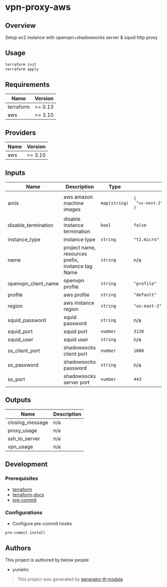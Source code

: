 # vpn-proxy-aws

## Overview

Setup ec2 instance with openvpn+shadowsocks server & squid http proxy

## Usage

```sh
terraform init
terraform apply
```

<!-- BEGINNING OF PRE-COMMIT-TERRAFORM DOCS HOOK -->

## Requirements

| Name      | Version |
| --------- | ------- |
| terraform | >= 0.13 |
| aws       | >= 3.10 |

## Providers

| Name | Version |
| ---- | ------- |
| aws  | >= 3.10 |

## Inputs

| Name                | Description                                       | Type          | Default                                                    | Required |
| ------------------- | ------------------------------------------------- | ------------- | ---------------------------------------------------------- | :------: |
| amis                | aws amazon machine images                         | `map(string)` | <pre>{<br> "us-east-2": "ami-01237fce26136c8cc"<br>}</pre> |    no    |
| disable_termination | disable instance termination                      | `bool`        | `false`                                                    |    no    |
| instance_type       | instance type                                     | `string`      | `"t2.micro"`                                               |    no    |
| name                | project name, resources prefix, instance tag Name | `string`      | n/a                                                        |   yes    |
| openvpn_client_name | openvpn profile                                   | `string`      | `"profile"`                                                |    no    |
| profile             | aws profile                                       | `string`      | `"default"`                                                |    no    |
| region              | aws instance region                               | `string`      | `"us-east-2"`                                              |    no    |
| squid_password      | squid password                                    | `string`      | n/a                                                        |   yes    |
| squid_port          | squid port                                        | `number`      | `3128`                                                     |    no    |
| squid_user          | squid user                                        | `string`      | n/a                                                        |   yes    |
| ss_client_port      | shadowsocks client port                           | `number`      | `1080`                                                     |    no    |
| ss_password         | shadowsocks password                              | `string`      | n/a                                                        |   yes    |
| ss_port             | shadowsocks server port                           | `number`      | `443`                                                      |    no    |

## Outputs

| Name            | Description |
| --------------- | ----------- |
| closing_message | n/a         |
| proxy_usage     | n/a         |
| ssh_to_server   | n/a         |
| vpn_usage       | n/a         |

<!-- END OF PRE-COMMIT-TERRAFORM DOCS HOOK -->

## Development

### Prerequisites

- [terraform](https://learn.hashicorp.com/terraform/getting-started/install#installing-terraform)
- [terraform-docs](https://github.com/segmentio/terraform-docs)
- [pre-commit](https://pre-commit.com/#install)

### Configurations

- Configure pre-commit hooks

```sh
pre-commit install
```

## Authors

This project is authored by below people

- yunielrc

> This project was generated by [generator-tf-module](https://github.com/sudokar/generator-tf-module)
